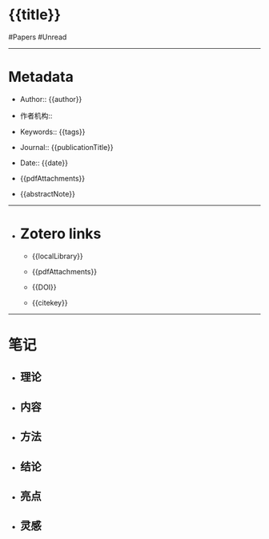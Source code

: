 #  {{title}}  

#Papers
#Unread

---

# Metadata

- Author:: {{author}}
- 作者机构:: 
- Keywords:: {{tags}}
- Journal:: {{publicationTitle}}
- Date:: {{date}}
- {{pdfAttachments}}

- {{abstractNote}}

---

- # Zotero links

    - {{localLibrary}}

    - {{pdfAttachments}}

    - {{DOI}}

    - {{citekey}}

---

# 笔记

- ## 理论

- ## 内容

- ## 方法

- ## 结论

- ## 亮点

- ## 灵感